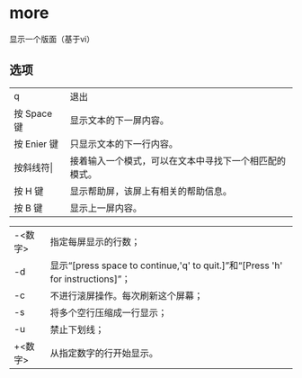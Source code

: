 # more

显示一个版面（基于vi）

## 选项

|   |   |
|---|---|
|q|退出|
|按 Space 键|显示文本的下一屏内容。|
|按 Enier 键|只显示文本的下一行内容。|
|按斜线符\||接着输入一个模式，可以在文本中寻找下一个相匹配的模式。|
|按 H 键|显示帮助屏，该屏上有相关的帮助信息。|
|按 B 键|显示上一屏内容。|

|   |   |
|---|---|
|-<数字>|指定每屏显示的行数；|
|-d|显示“[press space to continue,'q' to quit.]”和“[Press 'h' for instructions]”；|
|-c|不进行滚屏操作。每次刷新这个屏幕；|
|-s|将多个空行压缩成一行显示；|
|-u|禁止下划线；|
|+<数字>|从指定数字的行开始显示。|